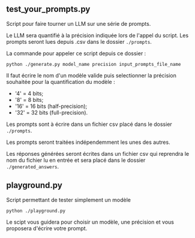 ## test_your_prompts.py

Script pour faire tourner un LLM sur une série de prompts. 

Le LLM sera quantifié à la précision indiquée lors de l'appel du script. Les prompts seront lues depuis .csv dans le dossier `./prompts`.

La commande pour appeler ce script depuis ce dossier :

`python ./generate.py model_name precision input_prompts_file_name`

Il faut écrire le nom d'un modèle valide puis selectionner la précision souhaitée pour la quantification du modèle :
- '4' = 4 bits;
- '8' = 8 bits;
- '16' = 16 bits (half-precision);
- '32' = 32 bits (full-precision).

Les prompts sont à écrire dans un fichier csv placé dans le dossier `./prompts`.

Les prompts seront traitées indépendemment les unes des autres.

Les réponses générées seront écrites dans un fichier csv qui reprendra le nom du fichier lu en entrée et sera placé dans le dossier `./generated_answers`.

## playground.py

Script permettant de tester simplement un modèle

`python ./playground.py`

Le scipt vous guidera pour choisir un modèle, une précision et vous proposera d'écrire votre prompt.
